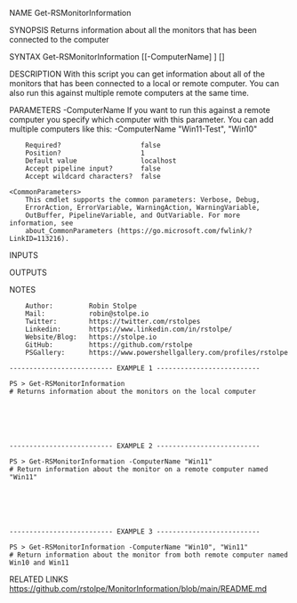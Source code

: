 ﻿
NAME
    Get-RSMonitorInformation
    
SYNOPSIS
    Returns information about all the monitors that has been connected to the computer
    
    
SYNTAX
    Get-RSMonitorInformation [[-ComputerName] <String>] [<CommonParameters>]
    
    
DESCRIPTION
    With this script you can get information about all of the monitors that has been connected to a local or remote computer.
    You can also run this against multiple remote computers at the same time.
    

PARAMETERS
    -ComputerName <String>
        If you want to run this against a remote computer you specify which computer with this parameter.
        You can add multiple computers like this: -ComputerName "Win11-Test", "Win10"
        
        Required?                    false
        Position?                    1
        Default value                localhost
        Accept pipeline input?       false
        Accept wildcard characters?  false
        
    <CommonParameters>
        This cmdlet supports the common parameters: Verbose, Debug,
        ErrorAction, ErrorVariable, WarningAction, WarningVariable,
        OutBuffer, PipelineVariable, and OutVariable. For more information, see
        about_CommonParameters (https://go.microsoft.com/fwlink/?LinkID=113216). 
    
INPUTS
    
OUTPUTS
    
NOTES
    
    
        Author:         Robin Stolpe
        Mail:           robin@stolpe.io
        Twitter:        https://twitter.com/rstolpes
        Linkedin:       https://www.linkedin.com/in/rstolpe/
        Website/Blog:   https://stolpe.io
        GitHub:         https://github.com/rstolpe
        PSGallery:      https://www.powershellgallery.com/profiles/rstolpe
    
    -------------------------- EXAMPLE 1 --------------------------
    
    PS > Get-RSMonitorInformation
    # Returns information about the monitors on the local computer
    
    
    
    
    
    
    -------------------------- EXAMPLE 2 --------------------------
    
    PS > Get-RSMonitorInformation -ComputerName "Win11"
    # Return information about the monitor on a remote computer named "Win11"
    
    
    
    
    
    
    -------------------------- EXAMPLE 3 --------------------------
    
    PS > Get-RSMonitorInformation -ComputerName "Win10", "Win11"
    # Return information about the monitor from both remote computer named Win10 and Win11
    
    
    
    
    
    
    
RELATED LINKS
    https://github.com/rstolpe/MonitorInformation/blob/main/README.md


